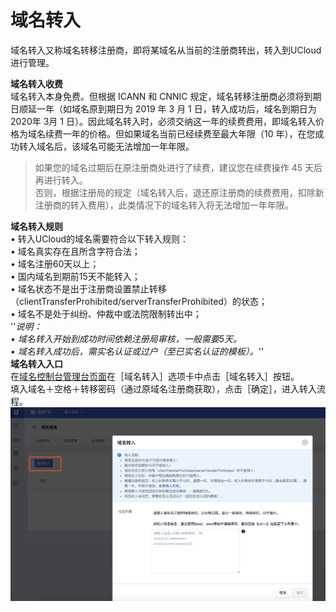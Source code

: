 # 域名转入

域名转入又称域名转移注册商，即将某域名从当前的注册商转出，转入到UCloud进行管理。

**域名转入收费**  
域名转入本身免费。但根据 ICANN 和 CNNIC 规定，域名转移注册商必须将到期日顺延一年（如域名原到期日为 2019 年 3 月 1
日，转入成功后，域名到期日为 2020年 3月 1
日）。因此域名转入时，必须交纳这一年的续费费用，即域名转入价格为域名续费一年的价格。但如果域名当前已经续费至最大年限（10
年），在您成功转入域名后，该域名可能无法增加一年年限。  

> 如果您的域名过期后在原注册商处进行了续费，建议您在续费操作 45 天后再进行转入。  
> 否则，根据注册局的规定（域名转入后，退还原注册商的续费费用，扣除新注册商的转入费用），此类情况下的域名转入将无法增加一年年限。  

**域名转入规则**  
• 转入UCloud的域名需要符合以下转入规则：  
• 域名真实存在且所含字符合法；  
• 域名注册60天以上；  
• 国内域名到期前15天不能转入；  
•
域名状态不是出于注册商设置禁止转移（clientTransferProhibited/serverTransferProhibited）的状态；  
• 域名不是处于纠纷、仲裁中或法院限制转出中；  
''*说明：  
• 域名转入开始到成功时间依赖注册局审核，一般需要5天。  
• 域名转入成功后，需实名认证或过户（至已实名认证的模板）。*''  
**域名转入入口**  
在[域名控制台管理台页面](https://console.ucloud.cn/udnr/registerInquire)在［域名转入］选项卡中点击［域名转入］按钮。  
填入域名＋空格＋转移密码（通过原域名注册商获取），点击［确定］，进入转入流程。  
![](/images/transfer/域名转入.png)

